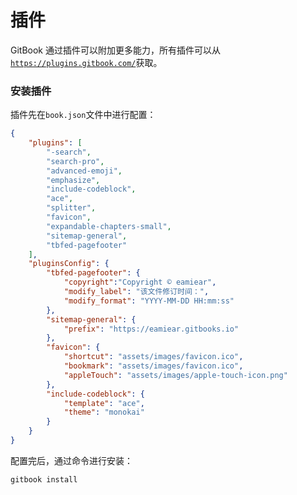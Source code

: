 # 插件

GitBook 通过插件可以附加更多能力，所有插件可以从[`https://plugins.gitbook.com/`](tps://plugins.gitbook.com/ )获取。

### 安装插件

插件先在`book.json`文件中进行配置：

```json
{
    "plugins": [ 
        "-search",
        "search-pro",
        "advanced-emoji",
        "emphasize",
        "include-codeblock",
        "ace",
        "splitter",
        "favicon",
        "expandable-chapters-small",
        "sitemap-general",
        "tbfed-pagefooter"
    ],
    "pluginsConfig": {
        "tbfed-pagefooter": {
            "copyright":"Copyright © eamiear",
            "modify_label": "该文件修订时间：",
            "modify_format": "YYYY-MM-DD HH:mm:ss"
        },
        "sitemap-general": {
            "prefix": "https://eamiear.gitbooks.io"
        },
        "favicon": {
            "shortcut": "assets/images/favicon.ico",
            "bookmark": "assets/images/favicon.ico",
            "appleTouch": "assets/images/apple-touch-icon.png"
        },
        "include-codeblock": {
            "template": "ace",
            "theme": "monokai"
        }
    }
}
```

配置完后，通过命令进行安装：

```shell
gitbook install
```